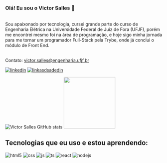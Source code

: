 ### Olá! Eu sou o Victor Salles 👋

<br/>
Sou apaixonado por tecnologia, cursei grande parte do curso de Engenharia Elétrica na Universidade Federal de Juiz de Fora (UFJF), porém me encontrei mesmo foi na área de programação, e hoje sigo minha jornada para me tornar um programador Full-Stack pela Trybe, onde já conclui o módulo de Front End.
<br/>
<br/>

Contato: victor.salles@engenharia.ufjf.br


[![linkedin](https://img.shields.io/badge/LinkedIn-0077B5?style=for-the-badge&logo=linkedin&logoColor=white)](https://www.linkedin.com/in/victor-s-salles/)
[![linkasdsadedin](https://img.shields.io/website-up-down-green-red/http/modddasdip.rg.svg)](https://victor-s-salles.github.io/)

![Victor Salles GitHub stats](https://github-readme-stats.vercel.app/api?username=victor-s-salles&show_icons=true&theme=dracula)
 <a href='https://github.com/victor-s-salles'>
    <img  height='165em' src='https://github-readme-stats.vercel.app/api/top-langs/?username=victor-s-salles&layout=compact&theme=dark&show_icons=true&count_private=true&icon_color=ffcc5b'>
  </a>
## Tecnologias que eu uso e estou aprendendo:

<div style="display: inline_block">
  <img align="center" alt="html5" src="https://img.shields.io/badge/HTML5-E34F26?style=for-the-badge&logo=html5&logoColor=white" />
  <img align="center" alt="css" src="https://img.shields.io/badge/CSS3-1572B6?style=for-the-badge&logo=css3&logoColor=white" />
  <img align="center" alt="js" src="https://img.shields.io/badge/JavaScript-F7DF1E?style=for-the-badge&logo=javascript&logoColor=black" />
  <img align="center" alt="ts" src="https://img.shields.io/badge/Jest-323330?style=for-the-badge&logo=Jest&logoColor=white" />
  <img align="center" alt="react" src="https://img.shields.io/badge/React-20232A?style=for-the-badge&logo=react&logoColor=61DAFB" />
  <img align="center" alt="nodejs" src="https://img.shields.io/badge/Node.js-43853D?style=for-the-badge&logo=node.js&logoColor=white" />
</div><br/>
